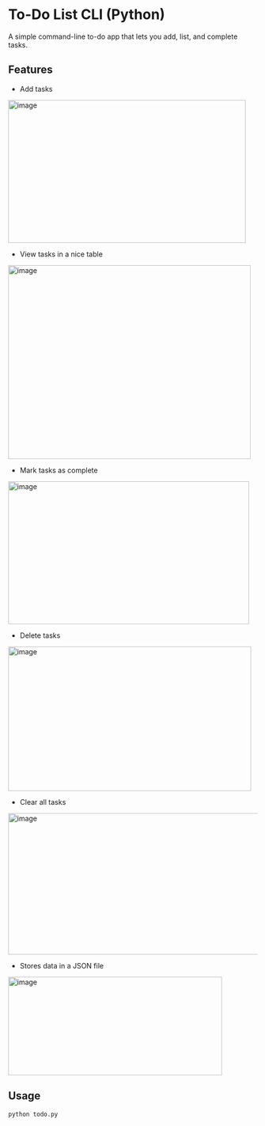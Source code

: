 # To-Do List CLI (Python)

A simple command-line to-do app that lets you add, list, and complete tasks.

## Features
- Add tasks

<img width="480" height="289" alt="image" src="https://github.com/user-attachments/assets/bbff18d8-b4f4-44c1-baaa-1f69dd38cbe8" /><br>
- View tasks in a nice table

<img width="490" height="392" alt="image" src="https://github.com/user-attachments/assets/6aae0da6-6478-4467-8622-49c0a0ada351" /><br>
- Mark tasks as complete

<img width="487" height="289" alt="image" src="https://github.com/user-attachments/assets/5b362b96-8a97-407c-9941-93ec5269879e" /><br>
- Delete tasks

<img width="491" height="292" alt="image" src="https://github.com/user-attachments/assets/1f6f6535-0789-444d-98cd-928f9bffa3df" /><br>
- Clear all tasks

<img width="598" height="286" alt="image" src="https://github.com/user-attachments/assets/685bcbd2-abb5-4aab-98f2-c606b1c858fd" /><br>
- Stores data in a JSON file

<img width="432" height="199" alt="image" src="https://github.com/user-attachments/assets/f3273ff7-84ef-43d0-b3d0-8c09a0d4925c" />


## Usage
```bash
python todo.py
